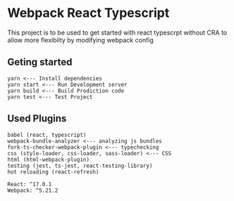 # Webpack React Typescript

This project is to be used to get started with react typescrpt without CRA to allow more flexibilty by modifying webpack config

## Geting started

```
yarn <--- Install dependencies
yarn start <--- Run Development server
yarn build <--- Build Prodiction code
yarn test <--- Test Project
```

## Used Plugins

```
babel (react, typescript)
webpack-bundle-analyzer <--- analyzing js bundles
fork-ts-checker-webpack-plugin <--- typechecking
css (style-loader, css-loader, sass-loader) <--- CSS
html (html-webpack-plugin)
testing (jest, ts-jest, react-testing-library)
hot reloading (react-refresh)

React: ^17.0.1
Webpack: ^5.21.2
```
